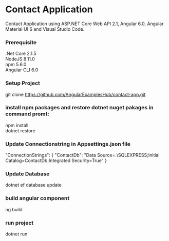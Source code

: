 # Contact Application
Contact Application using ASP.NET Core Web API 2.1, Angular 6.0, Angular Material UI 6 and Visual Studio Code. 

### Prerequisite 
.Net Core 2.1.5<br />
NodeJS 8.11.0 <br />
npm 5.6.0 <br />
Angular CLI 6.0 <br />

### Setup Project
git clone https://github.com/AngularExamplesHub/contact-app.git

### install npm packages and restore dotnet nuget pakages in command promt:
npm install <br />
dotnet restore  

### Update Connectionstring in Appsettings.json file
 "ConnectionStrings": {
    "ContactDb": "Data Source=.\\SQLEXPRESS;Initial Catalog=ContactDb;Integrated Security=True"
	}

### Update Database
dotnet ef database update

### build angular component
ng build

### run project
dotnet run


